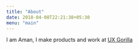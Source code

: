 ```yaml
---
title: "About"
date: 2018-04-08T22:21:38+05:30
menu: "main"
---
```



I am Aman, I make products and work at [UX Gorilla](https://uxgorilla.com)

